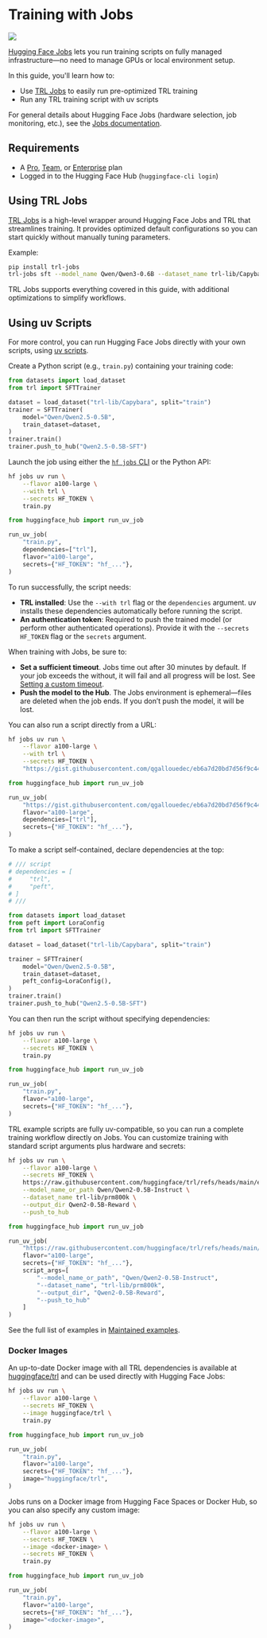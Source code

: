 # Training with Jobs

[![](https://img.shields.io/badge/All_models-HF_Jobs-blue)](https://huggingface.co/models?other=hf_jobs,trl)

[Hugging Face Jobs](https://huggingface.co/docs/huggingface_hub/guides/jobs) lets you run training scripts on fully managed infrastructure—no need to manage GPUs or local environment setup.

In this guide, you'll learn how to:

* Use [TRL Jobs](https://github.com/huggingface/trl-jobs) to easily run pre-optimized TRL training
* Run any TRL training script with uv scripts

For general details about Hugging Face Jobs (hardware selection, job monitoring, etc.), see the [Jobs documentation](https://huggingface.co/docs/huggingface_hub/guides/jobs).

## Requirements

* A [Pro](https://hf.co/pro), [Team](https://hf.co/enterprise), or [Enterprise](https://hf.co/enterprise) plan
* Logged in to the Hugging Face Hub (`huggingface-cli login`)

## Using TRL Jobs

[TRL Jobs](https://github.com/huggingface/trl-jobs) is a high-level wrapper around Hugging Face Jobs and TRL that streamlines training. It provides optimized default configurations so you can start quickly without manually tuning parameters.

Example:

```bash
pip install trl-jobs
trl-jobs sft --model_name Qwen/Qwen3-0.6B --dataset_name trl-lib/Capybara
```

TRL Jobs supports everything covered in this guide, with additional optimizations to simplify workflows.

## Using uv Scripts

For more control, you can run Hugging Face Jobs directly with your own scripts, using [uv scripts](https://docs.astral.sh/uv/guides/scripts/).

Create a Python script (e.g., `train.py`) containing your training code:

```python
from datasets import load_dataset
from trl import SFTTrainer

dataset = load_dataset("trl-lib/Capybara", split="train")
trainer = SFTTrainer(
    model="Qwen/Qwen2.5-0.5B",
    train_dataset=dataset,
)
trainer.train()
trainer.push_to_hub("Qwen2.5-0.5B-SFT")
```

Launch the job using either the [`hf jobs` CLI](https://huggingface.co/docs/huggingface_hub/guides/cli#hf-jobs) or the Python API:

<hfoptions id="script_type">
<hfoption id="bash">

```bash
hf jobs uv run \
    --flavor a100-large \
    --with trl \
    --secrets HF_TOKEN \
    train.py
```

</hfoption>
<hfoption id="python">

```python
from huggingface_hub import run_uv_job

run_uv_job(
    "train.py",
    dependencies=["trl"],
    flavor="a100-large",
    secrets={"HF_TOKEN": "hf_..."},
)
```

</hfoption>
</hfoptions>

To run successfully, the script needs:

* **TRL installed**: Use the `--with trl` flag or the `dependencies` argument. uv installs these dependencies automatically before running the script.
* **An authentication token**: Required to push the trained model (or perform other authenticated operations). Provide it with the `--secrets HF_TOKEN` flag or the `secrets` argument.

<Tip warning={true}>

When training with Jobs, be sure to:

* **Set a sufficient timeout**. Jobs time out after 30 minutes by default. If your job exceeds the without, it will fail and all progress will be lost. See [Setting a custom timeout](https://huggingface.co/docs/huggingface_hub/guides/jobs#setting-a-custom-timeout).
* **Push the model to the Hub**. The Jobs environment is ephemeral—files are deleted when the job ends. If you don’t push the model, it will be lost.

</Tip>

You can also run a script directly from a URL:

<hfoptions id="script_type">
<hfoption id="bash">

```bash
hf jobs uv run \
    --flavor a100-large \
    --with trl \
    --secrets HF_TOKEN \
    "https://gist.githubusercontent.com/qgallouedec/eb6a7d20bd7d56f9c440c3c8c56d2307/raw/69fd78a179e19af115e4a54a1cdedd2a6c237f2f/train.py"
```

</hfoption>
<hfoption id="python">

```python
from huggingface_hub import run_uv_job

run_uv_job(
    "https://gist.githubusercontent.com/qgallouedec/eb6a7d20bd7d56f9c440c3c8c56d2307/raw/69fd78a179e19af115e4a54a1cdedd2a6c237f2f/train.py",
    flavor="a100-large",
    dependencies=["trl"],
    secrets={"HF_TOKEN": "hf_..."},
)
```

</hfoption>
</hfoptions>

To make a script self-contained, declare dependencies at the top:

```python
# /// script
# dependencies = [
#     "trl",
#     "peft",
# ]
# ///

from datasets import load_dataset
from peft import LoraConfig
from trl import SFTTrainer

dataset = load_dataset("trl-lib/Capybara", split="train")

trainer = SFTTrainer(
    model="Qwen/Qwen2.5-0.5B",
    train_dataset=dataset,
    peft_config=LoraConfig(),
)
trainer.train()
trainer.push_to_hub("Qwen2.5-0.5B-SFT")
```

You can then run the script without specifying dependencies:

<hfoptions id="script_type">
<hfoption id="bash">

```bash
hf jobs uv run \
    --flavor a100-large \
    --secrets HF_TOKEN \
    train.py
```

</hfoption>
<hfoption id="python">

```python
from huggingface_hub import run_uv_job

run_uv_job(
    "train.py",
    flavor="a100-large",
    secrets={"HF_TOKEN": "hf_..."},
)
```

</hfoption>
</hfoptions>

<Tip>

TRL example scripts are fully uv-compatible, so you can run a complete training workflow directly on Jobs. You can customize training with standard script arguments plus hardware and secrets:

<hfoptions id="script_type">
<hfoption id="bash">

```bash
hf jobs uv run \
    --flavor a100-large \
    --secrets HF_TOKEN \
    https://raw.githubusercontent.com/huggingface/trl/refs/heads/main/examples/scripts/prm.py \
    --model_name_or_path Qwen/Qwen2-0.5B-Instruct \
    --dataset_name trl-lib/prm800k \
    --output_dir Qwen2-0.5B-Reward \
    --push_to_hub
```

</hfoption>
<hfoption id="python">

```python
from huggingface_hub import run_uv_job

run_uv_job(
    "https://raw.githubusercontent.com/huggingface/trl/refs/heads/main/examples/scripts/prm.py",
    flavor="a100-large",
    secrets={"HF_TOKEN": "hf_..."},
    script_args=[
        "--model_name_or_path", "Qwen/Qwen2-0.5B-Instruct",
        "--dataset_name", "trl-lib/prm800k",
        "--output_dir", "Qwen2-0.5B-Reward",
        "--push_to_hub"
    ]
)
```

</hfoption>
</hfoptions>

See the full list of examples in [Maintained examples](example_overview#maintained-examples).

</Tip>

### Docker Images

An up-to-date Docker image with all TRL dependencies is available at [huggingface/trl](https://hub.docker.com/r/huggingface/trl) and can be used directly with Hugging Face Jobs:

<hfoptions id="script_type">
<hfoption id="bash">

```bash
hf jobs uv run \
    --flavor a100-large \
    --secrets HF_TOKEN \
    --image huggingface/trl \
    train.py
```

</hfoption>
<hfoption id="python">

```python
from huggingface_hub import run_uv_job

run_uv_job(
    "train.py",
    flavor="a100-large",
    secrets={"HF_TOKEN": "hf_..."},
    image="huggingface/trl",
)
```

</hfoption>
</hfoptions>

Jobs runs on a Docker image from Hugging Face Spaces or Docker Hub, so you can also specify any custom image:

<hfoptions id="script_type">
<hfoption id="bash">

```bash
hf jobs uv run \
    --flavor a100-large \
    --secrets HF_TOKEN \
    --image <docker-image> \
    --secrets HF_TOKEN \
    train.py
```

</hfoption>
<hfoption id="python">

```python
from huggingface_hub import run_uv_job

run_uv_job(
    "train.py",
    flavor="a100-large",
    secrets={"HF_TOKEN": "hf_..."},
    image="<docker-image>",
)
```

</hfoption>
</hfoptions>
